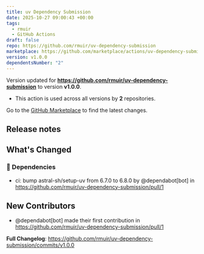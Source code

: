 ```yaml
---
title: uv Dependency Submission
date: 2025-10-27 09:00:43 +00:00
tags:
  - rmuir
  - GitHub Actions
draft: false
repo: https://github.com/rmuir/uv-dependency-submission
marketplace: https://github.com/marketplace/actions/uv-dependency-submission
version: v1.0.0
dependentsNumber: "2"
---
```



Version updated for **https://github.com/rmuir/uv-dependency-submission** to version **v1.0.0**.
- This action is used across all versions by **2** repositories.

Go to the [GitHub Marketplace](https://github.com/marketplace/actions/uv-dependency-submission) to find the latest changes.

## Release notes

<!-- Release notes generated using configuration in .github/release.yml at v1.0.0 -->

## What's Changed
### 👒 Dependencies
* ci: bump astral-sh/setup-uv from 6.7.0 to 6.8.0 by @dependabot[bot] in https://github.com/rmuir/uv-dependency-submission/pull/1

## New Contributors
* @dependabot[bot] made their first contribution in https://github.com/rmuir/uv-dependency-submission/pull/1

**Full Changelog**: https://github.com/rmuir/uv-dependency-submission/commits/v1.0.0
